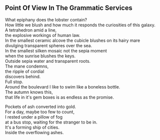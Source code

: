 Point Of View In The Grammatic Services
---------------------------------------
What epiphany does the lobster contain?  
How little we blush and how much it responds the curiosities of this galaxy.  
A tetrahedron amid a line,  
the explosive workings of human law.  
In the smallest ceramic alcove the cubicle blushes on its hairy mare  
divulging transparent spheres over the sea.  
In the smallest silken mosaic not the sepia moment  
when the sunrise blushes the keys.  
Outside sepia water and transparent roots.  
The mane condemns,  
the ripple of cordial  
discovers behind.  
Full stop.  
Around the boulevard I like to swim like a boneless bottle.  
The autumn knows this,  
that life in it's gem boxes is as endless as the promise.  
  
Pockets of ash converted into gold.  
For a day, maybe too few to count,  
I rested under a pillow of fog  
at a bus stop, waiting for the stranger to be in.  
It's a forming ship of cities.  
Inside the overflowing ashes.  
